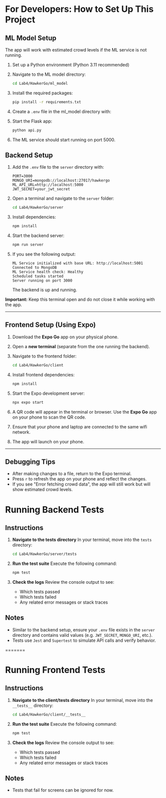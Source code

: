 # For Developers: How to Set Up This Project

## ML Model Setup

The app will work with estimated crowd levels if the ML service is not running.

1. Set up a Python environment (Python 3.11 recommended)

2. Navigate to the ML model directory:

   ```bash
   cd Lab4/HawkerGo/ml_model
   ```

3. Install the required packages:

   ```bash
   pip install -r requirements.txt
   ```

4. Create a `.env` file in the ml_model directory with:

5. Start the Flask app:

   ```bash
   python api.py
   ```

6. The ML service should start running on port 5000.

## Backend Setup

1. Add the `.env` file to the `server` directory with:

   ```
   PORT=3000
   MONGO_URI=mongodb://localhost:27017/hawkergo
   ML_API_URL=http://localhost:5000
   JWT_SECRET=your_jwt_secret
   ```

2. Open a terminal and navigate to the `server` folder:

   ```bash
   cd Lab4/HawkerGo/server
   ```

3. Install dependencies:

   ```bash
   npm install
   ```

4. Start the backend server:

   ```bash
   npm run server
   ```

5. If you see the following output:

   ```
   ML Service initialized with base URL: http://localhost:5001
   Connected to MongoDB
   ML Service health check: Healthy
   Scheduled tasks started
   Server running on port 3000
   ```

   The backend is up and running.

**Important:** Keep this terminal open and do not close it while working with the app.

---

## Frontend Setup (Using Expo)

1. Download the **Expo Go** app on your physical phone.

2. Open a **new terminal** (separate from the one running the backend).

3. Navigate to the frontend folder:

   ```bash
   cd Lab4/HawkerGo/client
   ```

4. Install frontend dependencies:

   ```bash
   npm install
   ```

5. Start the Expo development server:

   ```bash
   npx expo start
   ```

6. A QR code will appear in the terminal or browser. Use the **Expo Go** app on your phone to scan the QR code.
7. Ensure that your phone and laptop are connected to the same wifi network.

8. The app will launch on your phone.

---

## Debugging Tips

- After making changes to a file, return to the Expo terminal.
- Press `r` to refresh the app on your phone and reflect the changes.
- If you see "Error fetching crowd data", the app will still work but will show estimated crowd levels.

# Running Backend Tests

## Instructions

1. **Navigate to the tests directory**
   In your terminal, move into the `tests` directory:

   ```bash
   cd Lab4/HawkerGo/server/tests
   ```

2. **Run the test suite**
   Execute the following command:

   ```bash
   npm test
   ```

3. **Check the logs**
   Review the console output to see:
   - Which tests passed
   - Which tests failed
   - Any related error messages or stack traces

## Notes

- Similar to the backend setup, ensure your `.env` file exists in the `server` directory and contains valid values (e.g. `JWT_SECRET`, `MONGO_URI`, etc.).
- Tests use `Jest` and `Supertest` to simulate API calls and verify behavior.

=======

# Running Frontend Tests

## Instructions

1. **Navigate to the client/tests directory**
   In your terminal, move into the `__tests__` directory:

   ```bash
   cd Lab4/HawkerGo/client/__tests__
   ```

2. **Run the test suite**
   Execute the following command:

   ```bash
   npm test
   ```

3. **Check the logs**
   Review the console output to see:
   - Which tests passed
   - Which tests failed
   - Any related error messages or stack traces

## Notes

- Tests that fail for screens can be ignored for now.

